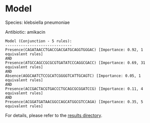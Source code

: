 
# Model

Species: klebsiella pneumoniae

Antibiotic: amikacin

```
Model (Conjunction - 5 rules):
------------------------------
Presence(CAGATAACCTGACCGACGATGCAGGTGGGAC) [Importance: 0.92, 1 equivalent rules]
AND
Presence(ATGCCAGCCGCGCGTGATATCCCAGGCGACC) [Importance: 0.69, 31 equivalent rules]
AND
Absence(AGGCAATCTCCGCATCGGGGTCATTGCAGTC) [Importance: 0.05, 1 equivalent rules]
AND
Presence(ACCGACTACGTGACCCTGCAGCGCGGATCCG) [Importance: 0.11, 4 equivalent rules]
AND
Presence(ACGGATGATAACGGCCAGCATGGCGTCCAGA) [Importance: 0.35, 5 equivalent rules]

```

For details, please refer to the [results directory](../../../../../results/scm_b/klebsiella%20pneumoniae/amikacin/repeat_1/).

